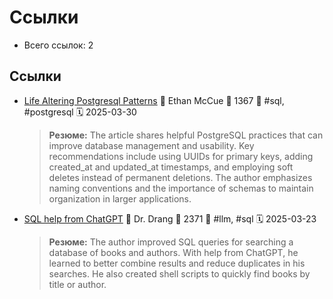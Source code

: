 # Ссылки

- Всего ссылок: 2

## Ссылки

- [Life Altering Postgresql Patterns](https://mccue.dev/pages/3-11-25-life-altering-postgresql-patterns) 👤 Ethan McCue 💬 1367 🔖 #sql, #postgresql 🗓️ 2025-03-30
    > **Резюме:** The article shares helpful PostgreSQL practices that can improve database management and usability. Key recommendations include using UUIDs for primary keys, adding created_at and updated_at timestamps, and employing soft deletes instead of permanent deletions. The author emphasizes naming conventions and the importance of schemas to maintain organization in larger applications.
- [SQL help from ChatGPT](https://leancrew.com/all-this/2025/03/sql-help-from-chatgpt/) 👤 Dr. Drang 💬 2371 🔖 #llm, #sql 🗓️ 2025-03-23
    > **Резюме:** The author improved SQL queries for searching a database of books and authors. With help from ChatGPT, he learned to better combine results and reduce duplicates in his searches. He also created shell scripts to quickly find books by title or author.
